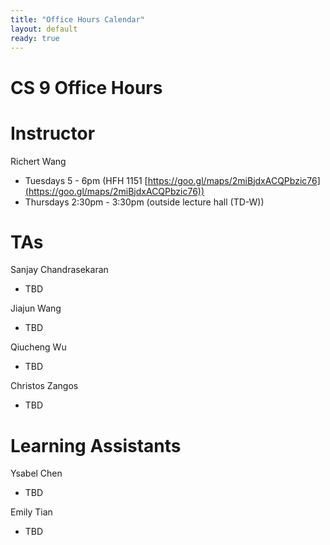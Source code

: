 ```yaml
---
title: "Office Hours Calendar"
layout: default
ready: true
---
```


<h1><strong>CS 9 Office Hours</strong></h1>

# Instructor
Richert Wang

* Tuesdays 5 - 6pm (HFH 1151 [https://goo.gl/maps/2miBjdxACQPbzic76](https://goo.gl/maps/2miBjdxACQPbzic76))
* Thursdays 2:30pm - 3:30pm (outside lecture hall (TD-W))

# TAs

Sanjay Chandrasekaran
* TBD

Jiajun Wang
* TBD

Qiucheng Wu
* TBD

Christos Zangos
* TBD

# Learning Assistants

Ysabel Chen
* TBD

Emily Tian
* TBD
